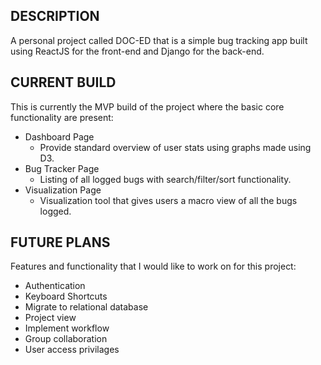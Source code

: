 ## **DESCRIPTION**

A personal project called DOC-ED that is a simple bug tracking app built using ReactJS for the front-end and Django for the back-end.

## **CURRENT BUILD**

This is currently the MVP build of the project where the basic core functionality are present:
  - Dashboard Page
    - Provide standard overview of user stats using graphs made using D3.
  - Bug Tracker Page
    - Listing of all logged bugs with search/filter/sort functionality.
  - Visualization Page
    - Visualization tool that gives users a macro view of all the bugs logged.
  
## **FUTURE PLANS**

Features and functionality that I would like to work on for this project:
  - Authentication
  - Keyboard Shortcuts
  - Migrate to relational database
  - Project view
  - Implement workflow
  - Group collaboration
  - User access privilages
